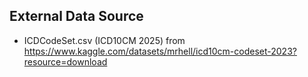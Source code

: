 ## External Data Source
- ICDCodeSet.csv (ICD10CM 2025) from https://www.kaggle.com/datasets/mrhell/icd10cm-codeset-2023?resource=download